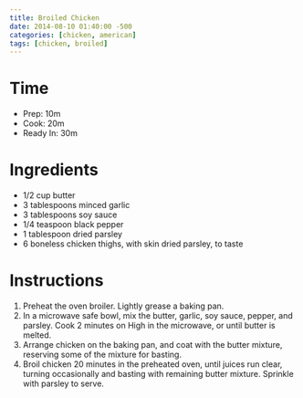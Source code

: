 ```yaml
---
title: Broiled Chicken
date: 2014-08-10 01:40:00 -500
categories: [chicken, american]
tags: [chicken, broiled]
---
```


# Time

- Prep: 10m
- Cook: 20m
- Ready In: 30m

# Ingredients

- 1/2 cup butter
- 3 tablespoons minced garlic
- 3 tablespoons soy sauce
- 1/4 teaspoon black pepper
- 1 tablespoon dried parsley
- 6 boneless chicken thighs, with skin dried parsley, to taste 

# Instructions 

1. Preheat the oven broiler. Lightly grease a baking pan.
2. In a microwave safe bowl, mix the butter, garlic, soy sauce, pepper, and parsley. Cook 2 minutes on High in the microwave, or until butter is melted.
3. Arrange chicken on the baking pan, and coat with the butter mixture, reserving some of the mixture for basting.
4. Broil chicken 20 minutes in the preheated oven, until juices run clear, turning occasionally and basting with remaining butter mixture. Sprinkle with parsley to serve.
